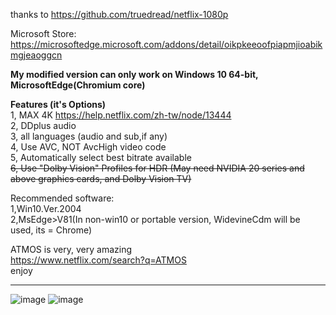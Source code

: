 thanks to https://github.com/truedread/netflix-1080p


Microsoft Store:  
https://microsoftedge.microsoft.com/addons/detail/oikpkeeoofpiapmjioabikmgjeaoggcn

**My modified version can only work on Windows 10 64-bit, MicrosoftEdge(Chromium core)**


**Features (it's Options)**  
1, MAX 4K  https://help.netflix.com/zh-tw/node/13444   
2, DDplus audio   
3, all languages (audio and sub,if any)  
4, Use AVC, NOT AvcHigh video code    
5, Automatically select best bitrate available  
~~6, Use "Dolby Vision" Profiles for HDR (May need NVIDIA 20 series and above graphics cards, and Dolby Vision TV)~~
  
  
  
Recommended software:   
1,Win10.Ver.2004  
2,MsEdge>V81(In non-win10 or portable version, WidevineCdm will be used, its = Chrome)  

    
    
ATMOS is very, very amazing  
https://www.netflix.com/search?q=ATMOS  
enjoy
    
    
-------------------------------------------------------------------------------------------------------
     
![image](img/n1.png)
![image](img/n2.png)
